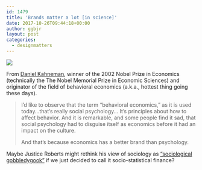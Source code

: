 ```yaml
---
id: 1479
title: 'Brands matter a lot [in science]'
date: 2017-10-26T09:44:18+00:00
author: ggbjr
layout: post
categories:
  - designmatters
---
```

![ ](http://images.huffingtonpost.com/2015-04-09-1428607041-7664377-kahneman.jpg)

From [Daniel Kahneman](https://www.princeton.edu/~kahneman/), winner of the 2002 Nobel Prize in Economics (technically the The Nobel Memorial Prize in Economic Sciences) and originator of the field of behavioral economics (a.k.a., hottest thing going these days).

> I’d like to observe that the term “behavioral economics,” as it is used today&#8230;that’s really social psychology&#8230; It’s principles about how to affect behavior. And it is remarkable, and some people find it sad, that social psychology had to disguise itself as economics before it had an impact on the culture.
> 
> And that’s because economics has a better brand than psychology.

Maybe Justice Roberts might rethink his view of sociology as [&#8220;sociological gobbledygook&#8221;](https://www.washingtonpost.com/news/monkey-cage/wp/2017/10/04/justice-roberts-said-political-science-is-sociological-gobbledygook-heres-why-he-said-it-and-why-hes-mistaken/) if we just decided to call it socio-statistical finance?
